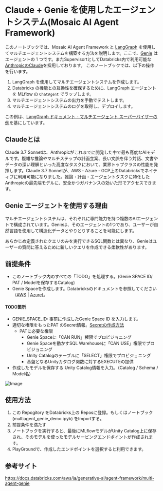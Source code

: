 # Claude + Genie を使用したエージェントシステム(Mosaic AI Agent Framework)

このノートブックでは、Mosaic AI Agent Framework と [LangGraph](https://blog.langchain.dev/langgraph-multi-agent-workflows/) を使用してマルチエージェントシステムを構築する方法を説明します。ここで、[Genie](https://www.databricks.com/product/ai-bi/genie) はエージェントの 1 つです。またSupervisortとしてDatabricks内で利用可能な[AnthropicのClaude](https://www.databricks.com/jp/blog/anthropic-claude-37-sonnet-now-natively-available-databricks)を採用しております。
このノートブックでは、以下の操作を行います。
1. LangGraph を使用してマルチエージェントシステムを作成します。
1. Databricks の機能との互換性を確保するために、LangGraph エージェントを MLflow の `ChatAgent` でラップします。
1. マルチエージェントシステムの出力を手動でテストします。
1. マルチエージェントシステムのログを取得し、デプロイします。

この例は、[LangGraph ドキュメント - マルチエージェント スーパーバイザーの例](https://github.com/langchain-ai/langgraph/blob/main/docs/docs/tutorials/multi_agent/agent_supervisor.ipynb)を基にしています。

## Claudeとは

Claude 3.7 Sonnetは、Anthropicがこれまでに開発した中で最も高度なAIモデルです。複雑な推論やマルチステップの計画立案、長い文脈を伴う対話、文書やデータの深い理解といった高度なタスクにおいて、業界トップクラスの性能を発揮します。Claude 3.7 Sonnetが、AWS・Azure・GCP上のDatabricksでネイティブに利用可能になりました。推論・計画・エージェントタスクに特化したAnthropicの最先端モデルに、安全かつガバナンスの効いた形でアクセスできます。

## Genie エージェントを使用する理由

マルチエージェントシステムは、それぞれに専門能力を持つ複数のAIエージェントで構成されています。Genieは、そのエージェントの1つであり、ユーザーが自然言語を使用して構造化データとやりとりすることを可能にします。

あらかじめ定義されたクエリのみを実行できるSQL関数とは異なり、Genieはユーザーの質問に答えるために新しいクエリを作成できる柔軟性があります。

## 前提条件

- このノートブック内のすべての「TODO」を処理する。(Genie SPACE ID/ PAT / Modelを保存するCatalog)
- Genie Spaceを作成します。Databricksのドキュメントを参照してください（[AWS](https://docs.databricks.com/aws/genie/set-up) | [Azure](https://learn.microsoft.com/azure/databricks/genie/set-up))。

#### TODO箇所

- GENIE_SPACE_ID:  事前に作成したGenie Space ID を入力します。
- 適切な権限をもったPAT のSecret情報。[Secretの作成方法](https://qiita.com/maroon-db/items/6e2d86919a827bd61a9b)
  - PATに必要な権限
    - Genie Spaceに「CAN RUN」権限でプロビジョニング
    - Genie Spaceを動かすSQL Warehouseに「CAN USE」権限でプロビジョニング
    - Unity Catalogのテーブルに「SELECT」権限でプロビジョニング
    - 基盤となるUnityカタログ関数に対するEXECUTEの提供
- 作成したモデルを保存する Unity Catalog情報を入力。（Catalog / Schema / Model名) 

![Image](https://github.com/maroon-spec/Multiagent_Genie_Demo/blob/main/multiagent-genie-demo.gif)


## 使用方法

1. この Repogitory をDatabricks上の Reposに登録。もしくはノートブック (multiagent_genie_demo.ipyb) をImportする。
2. 前提条件を満たす
3. ノートブックを実行すると、最後にMLflowモデルがUnity Catalog上に保存され、そのモデルを使ったモデルサービングエンドポイントが作成されます。
4. PlayGroundで、作成したエンドポイントを選択すると利用できます。


## 参考サイト
https://docs.databricks.com/aws/ja/generative-ai/agent-framework/multi-agent-genie
